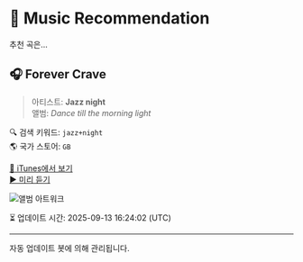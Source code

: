 
# 🎵 Music Recommendation

추천 곡은...

## 🎧 Forever Crave  
> 아티스트: **Jazz night**  
> 앨범: _Dance till the morning light_  

🔍 검색 키워드: `jazz+night`  
🌎 국가 스토어: `GB`

[🔗 iTunes에서 보기](https://music.apple.com/gb/album/forever-crave/1817027575?i=1817028019&uo=4)  
[▶️ 미리 듣기](https://audio-ssl.itunes.apple.com/itunes-assets/AudioPreview211/v4/37/c6/cb/37c6cb9d-b632-2b15-d013-384bf2a5f5c4/mzaf_17495793393256755110.plus.aac.p.m4a)

![앨범 아트워크](https://is1-ssl.mzstatic.com/image/thumb/Music221/v4/b1/9e/e5/b19ee505-1958-37d1-30dd-0789471aebe8/artwork.jpg/100x100bb.jpg)

⏳ 업데이트 시간: 2025-09-13 16:24:02 (UTC)

---
자동 업데이트 봇에 의해 관리됩니다.
